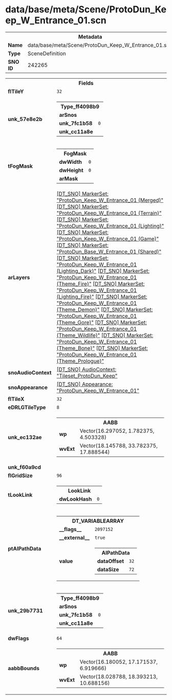<h1>data/base/meta/Scene/ProtoDun_Keep_W_Entrance_01.scn</h1><table><tr><th colspan="100%">Metadata</th></tr><tr><td><b>Name</b></td><td>data/base/meta/Scene/ProtoDun_Keep_W_Entrance_01.scn</td></tr><tr><td><b>Type</b></td><td>SceneDefinition</td></tr><tr><td><b>SNO ID</b></td><td>242265</td></tr></table>

<table><tr><th colspan="100%">Fields</th></tr><tr><td><b>flTileY</b></td><td><code>32</code></td></tr><tr><td><b>unk_57e8e2b</b></td><td><table><tr><th colspan="100%">Type_ff4098b9</th></tr><tr><td><b>arSnos</b></td><td></td></tr><tr><td><b>unk_7fc1b58</b></td><td><code>0</code></td></tr><tr><td><b>unk_cc11a8e</b></td><td></td></tr></table>

</td></tr><tr><td><b>tFogMask</b></td><td><table><tr><th colspan="100%">FogMask</th></tr><tr><td><b>dwWidth</b></td><td><code>0</code></td></tr><tr><td><b>dwHeight</b></td><td><code>0</code></td></tr><tr><td><b>arMask</b></td><td></td></tr></table>

</td></tr><tr><td><b>arLayers</b></td><td><a href="..\MarkerSet\ProtoDun_Keep_W_Entrance_01 (Merged).mrk">[DT_SNO] MarkerSet: "ProtoDun_Keep_W_Entrance_01 (Merged)"</a>
<a href="..\MarkerSet\ProtoDun_Keep_W_Entrance_01 (Terrain).mrk">[DT_SNO] MarkerSet: "ProtoDun_Keep_W_Entrance_01 (Terrain)"</a>
<a href="..\MarkerSet\ProtoDun_Keep_W_Entrance_01 (Lighting).mrk">[DT_SNO] MarkerSet: "ProtoDun_Keep_W_Entrance_01 (Lighting)"</a>
<a href="..\MarkerSet\ProtoDun_Keep_W_Entrance_01 (Game).mrk">[DT_SNO] MarkerSet: "ProtoDun_Keep_W_Entrance_01 (Game)"</a>
<a href="..\MarkerSet\ProtoDun_Base_W_Entrance_01 (Shared).mrk">[DT_SNO] MarkerSet: "ProtoDun_Base_W_Entrance_01 (Shared)"</a>
<a href="..\MarkerSet\ProtoDun_Keep_W_Entrance_01 (Lighting_Dark).mrk">[DT_SNO] MarkerSet: "ProtoDun_Keep_W_Entrance_01 (Lighting_Dark)"</a>
<a href="..\MarkerSet\ProtoDun_Keep_W_Entrance_01 (Theme_Fire).mrk">[DT_SNO] MarkerSet: "ProtoDun_Keep_W_Entrance_01 (Theme_Fire)"</a>
<a href="..\MarkerSet\ProtoDun_Keep_W_Entrance_01 (Lighting_Fire).mrk">[DT_SNO] MarkerSet: "ProtoDun_Keep_W_Entrance_01 (Lighting_Fire)"</a>
<a href="..\MarkerSet\ProtoDun_Keep_W_Entrance_01 (Theme_Demon).mrk">[DT_SNO] MarkerSet: "ProtoDun_Keep_W_Entrance_01 (Theme_Demon)"</a>
<a href="..\MarkerSet\ProtoDun_Keep_W_Entrance_01 (Theme_Gore).mrk">[DT_SNO] MarkerSet: "ProtoDun_Keep_W_Entrance_01 (Theme_Gore)"</a>
<a href="..\MarkerSet\ProtoDun_Keep_W_Entrance_01 (Theme_Wildlife).mrk">[DT_SNO] MarkerSet: "ProtoDun_Keep_W_Entrance_01 (Theme_Wildlife)"</a>
<a href="..\MarkerSet\ProtoDun_Keep_W_Entrance_01 (Theme_Bone).mrk">[DT_SNO] MarkerSet: "ProtoDun_Keep_W_Entrance_01 (Theme_Bone)"</a>
<a href="..\MarkerSet\ProtoDun_Keep_W_Entrance_01 (Theme_Prologue).mrk">[DT_SNO] MarkerSet: "ProtoDun_Keep_W_Entrance_01 (Theme_Prologue)"</a>
</td></tr><tr><td><b>snoAudioContext</b></td><td><a href="..\AudioContext\Tileset_ProtoDun_Keep.auc">[DT_SNO] AudioContext: "Tileset_ProtoDun_Keep"</a></td></tr><tr><td><b>snoAppearance</b></td><td><a href="..\Appearance\ProtoDun_Keep_W_Entrance_01.app">[DT_SNO] Appearance: "ProtoDun_Keep_W_Entrance_01"</a></td></tr><tr><td><b>flTileX</b></td><td><code>32</code></td></tr><tr><td><b>eDRLGTileType</b></td><td><code>8</code></td></tr><tr><td><b>unk_ec132ae</b></td><td><table><tr><th colspan="100%">AABB</th></tr><tr><td><b>wp</b></td><td>Vector(16.297052, 1.782375, 4.503328)</td></tr><tr><td><b>wvExt</b></td><td>Vector(18.145788, 33.782375, 17.888544)</td></tr></table>

</td></tr><tr><td><b>unk_f60a9cd</b></td><td></td></tr><tr><td><b>flGridSize</b></td><td><code>96</code></td></tr><tr><td><b>tLookLink</b></td><td><table><tr><th colspan="100%">LookLink</th></tr><tr><td><b>dwLookHash</b></td><td><code>0</code></td></tr></table>

</td></tr><tr><td><b>ptAIPathData</b></td><td><table><tr><th colspan="100%">DT_VARIABLEARRAY</th></tr><tr><td><b>__flags__</b></td><td><code>2097152</code></td></tr><tr><td><b>__external__</b></td><td><code>true</code></td></tr><tr><td><b>value</b></td><td><table><tr><th colspan="100%">AIPathData</th></tr><tr><td><b>dataOffset</b></td><td><code>32</code></td></tr><tr><td><b>dataSize</b></td><td><code>72</code></td></tr></table>

</td></tr></table>

</td></tr><tr><td><b>unk_29b7731</b></td><td><table><tr><th colspan="100%">Type_ff4098b9</th></tr><tr><td><b>arSnos</b></td><td></td></tr><tr><td><b>unk_7fc1b58</b></td><td><code>0</code></td></tr><tr><td><b>unk_cc11a8e</b></td><td></td></tr></table>

</td></tr><tr><td><b>dwFlags</b></td><td><code>64</code></td></tr><tr><td><b>aabbBounds</b></td><td><table><tr><th colspan="100%">AABB</th></tr><tr><td><b>wp</b></td><td>Vector(16.180052, 17.171537, 6.919666)</td></tr><tr><td><b>wvExt</b></td><td>Vector(18.028788, 18.393213, 10.688156)</td></tr></table>

</td></tr></table>

